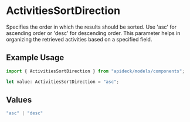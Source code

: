 # ActivitiesSortDirection

Specifies the order in which the results should be sorted. Use 'asc' for ascending order or 'desc' for descending order. This parameter helps in organizing the retrieved activities based on a specified field.

## Example Usage

```typescript
import { ActivitiesSortDirection } from "apideck/models/components";

let value: ActivitiesSortDirection = "asc";
```

## Values

```typescript
"asc" | "desc"
```